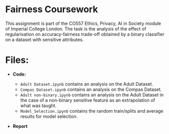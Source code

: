 # Fairness Coursework

This assignment is part of the CO557 Ethics, Privacy, AI in Society module of Imperial College London. 
The task is the analysis of the effect of regularisation on accuracy-fairness trade-off obtained by a binary classifier on a dataset with sensitive attributes.

# Files:

* **Code:**

    * `Adult Dataset.ipynb` contains an analysis on the Adult Dataset. 
    * `Compas Dataset.ipynb` contains an analysis on the Compas Dataset.
    * `Adult non-binary.ipynb` contains an analysis on the Adult Dataset in the case of a non-binary sensitive feature as an extrapolation of what was taught. 
    * `Model_Selection.ipynb` contains the random train/splits and average results for model selection.

* **Report**